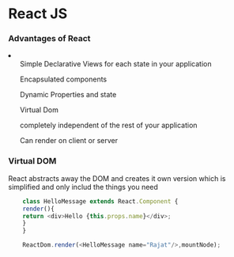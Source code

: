 <h1>React JS</h1>
<h3>Advantages of React</h3>
<li>
	<ol>Simple Declarative Views for each state in your application</ol>
	<ol>Encapsulated components</ol>
	<ol>Dynamic Properties and state</ol>
	<ol>Virtual Dom</ol>
	<ol>completely independent of the rest of your application</ol>
	<ol>Can render on client or server</ol>
</li>

<h3>Virtual DOM</h3>
<p>React abstracts away the DOM and creates it own version which is simplified and only includ 
the things you need</p>

```javascript
	class HelloMessage extends React.Component {
	render(){
	return <div>Hello {this.props.name}</div>;
	}
	}

	ReactDom.render(<HelloMessage name="Rajat"/>,mountNode);

```